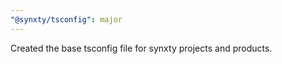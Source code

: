 ```yaml
---
"@synxty/tsconfig": major
---
```


Created the base tsconfig file for synxty projects and products.
